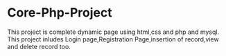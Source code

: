 # Core-Php-Project
This project is complete dynamic page using html,css and php and mysql.
This project inludes Login page,Registration Page,insertion of record,view and delete record too.

